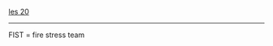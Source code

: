 [les 20](https://campusvesta.instructure.com/courses/826/pages/les-20-omgaan-met-agressie?module_item_id=14673)

---

FIST = fire stress team